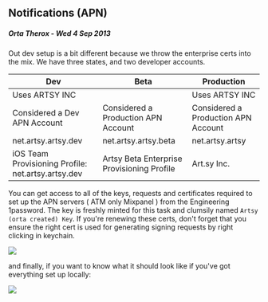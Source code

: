 ## Notifications (APN)
##### Orta Therox - Wed 4 Sep 2013

Out dev setup is a bit different because we throw the enterprise certs into the mix. We have three states, and two developer accounts.


| Dev        | Beta        | Production   |
| ---------- | ----------- | ------------ |
| Uses ARTSY INC| | Uses ARTSY INC | Uses Artsy Inc |
| Considered a Dev APN Account | Considered a Production APN Account |  Considered a Production APN Account |
| net.artsy.artsy.dev | net.artsy.artsy.beta | net.artsy.artsy |
| iOS Team Provisioning Profile: net.artsy.artsy.dev | Artsy Beta Enterprise Provisioning Profile | Art.sy Inc. |

You can get access to all of the keys, requests and certificates required to set up the APN servers ( ATM only Mixpanel ) from the Engineering 1password. The key is freshly minted for this task and clumsily named `Artsy (orta created) Key`. If you're renewing these certs, don't forget that you ensure the right cert is used for generating signing requests by right clicking in keychain.

![](../screenshots/keychain-new-push.png)

and finally, if you want to know what it should look like if you've got everything set up locally:

![](../screenshots/keychain-push.png)
